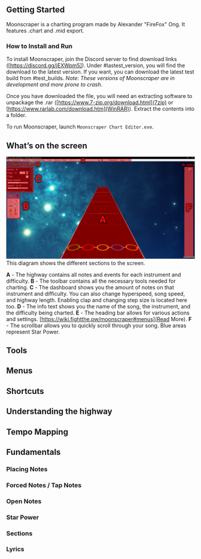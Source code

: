 <!-- TITLE: Moonscraper -->
<!-- SUBTITLE: How to chart in  Moonscraper -->
## Getting Started
Moonscraper is a charting program made by Alexander "FireFox" Ong. It features .chart and .mid export. 

### How to Install and Run
To install Moonscraper, join the Discord server to find download links ([https://discord.gg/jEXWpm5]). Under #lastest_version, you will find the download to the latest version. If you want, you can download the latest test build from #test_builds. *Note: These versions of Moonscraper are in development and more prone to crash.*

Once you have downloaded the file, you will need an extracting software to unpackage the .rar ([https://www.7-zip.org/download.html](7zip) or [https://www.rarlab.com/download.htm](WinRAR)). Extract the contents into a folder. 

To run Moonscraper, launch `Moonscraper Chart Editor.exe`.
## What’s on the screen
![Screen Elements](/uploads/moonscraper/screen-elements.png "Screen Elements")
This diagram shows the different sections to the screen.

**A** - The highway contains all notes and events for each instrument and difficulty.
**B** - The toolbar contains all the necessary tools needed for charting.
**C** - The dashboard shows you the amount of notes on that instrument and difficulty. You can also change hyperspeed, song speed, and highway length. Enabling clap and changing step size is located here too.
**D** - The info text shows you the name of the song, the instrument, and the difficulty being charted.
**E** - The heading bar allows for various actions and settings. [https://wiki.fightthe.pw/moonscraper#menus](Read More).
**F** - The scrollbar allows you to quickly scroll through your song. Blue areas represent Star Power.
## Tools
## Menus
## Shortcuts
## Understanding the highway
## Tempo Mapping
## Fundamentals
### Placing Notes
### Forced Notes / Tap Notes
### Open Notes
### Star Power
### Sections
### Lyrics
